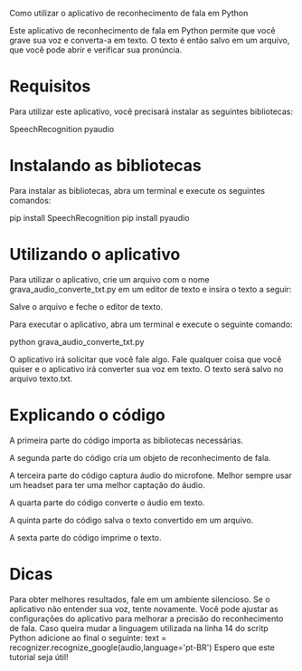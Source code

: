 Como utilizar o aplicativo de reconhecimento de fala em Python

Este aplicativo de reconhecimento de fala em Python permite que você grave sua voz e converta-a em texto. O texto é então salvo em um arquivo, que você pode abrir e verificar sua pronúncia.

# Requisitos
Para utilizar este aplicativo, você precisará instalar as seguintes bibliotecas:

SpeechRecognition
pyaudio

# Instalando as bibliotecas
Para instalar as bibliotecas, abra um terminal e execute os seguintes comandos:

pip install SpeechRecognition
pip install pyaudio

# Utilizando o aplicativo
Para utilizar o aplicativo, crie um arquivo com o nome grava_audio_converte_txt.py em um editor de texto e insira o texto a seguir:

Salve o arquivo e feche o editor de texto.

Para executar o aplicativo, abra um terminal e execute o seguinte comando:

python grava_audio_converte_txt.py

O aplicativo irá solicitar que você fale algo. Fale qualquer coisa que você quiser e o aplicativo irá converter sua voz em texto. O texto será salvo no arquivo texto.txt.

# Explicando o código

A primeira parte do código importa as bibliotecas necessárias.

A segunda parte do código cria um objeto de reconhecimento de fala.

A terceira parte do código captura áudio do microfone. Melhor sempre usar um headset para ter uma melhor captação do áudio.

A quarta parte do código converte o áudio em texto.

A quinta parte do código salva o texto convertido em um arquivo.

A sexta parte do código imprime o texto.


# Dicas
Para obter melhores resultados, fale em um ambiente silencioso.
Se o aplicativo não entender sua voz, tente novamente.
Você pode ajustar as configurações do aplicativo para melhorar a precisão do reconhecimento de fala.
Caso queira mudar a linguagem utilizada na linha 14 do scritp Python adicione ao final o seguinte: 
text = recognizer.recognize_google(audio,language='pt-BR')
Espero que este tutorial seja útil!